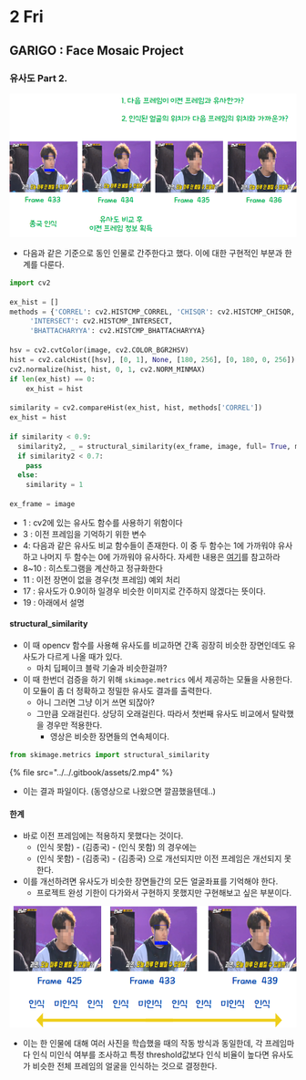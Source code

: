 # 2 Fri

## GARIGO : Face Mosaic Project

### 유사도 Part 2.

![](../../.gitbook/assets/image%20%28419%29.png)

* 다음과 같은 기준으로 동인 인물로 간주한다고 했다. 이에 대한 구현적인 부분과 한계를 다룬다.

```python
import cv2

ex_hist = []
methods = {'CORREL': cv2.HISTCMP_CORREL, 'CHISQR': cv2.HISTCMP_CHISQR,
     'INTERSECT': cv2.HISTCMP_INTERSECT,
     'BHATTACHARYYA': cv2.HISTCMP_BHATTACHARYYA}
     
hsv = cv2.cvtColor(image, cv2.COLOR_BGR2HSV)
hist = cv2.calcHist([hsv], [0, 1], None, [180, 256], [0, 180, 0, 256])
cv2.normalize(hist, hist, 0, 1, cv2.NORM_MINMAX)
if len(ex_hist) == 0:
    ex_hist = hist

similarity = cv2.compareHist(ex_hist, hist, methods['CORREL'])
ex_hist = hist

if similarity < 0.9:
  similarity2, _ = structural_similarity(ex_frame, image, full= True, multichannel=True)
  if similarity2 < 0.7:
    pass
  else:
    similarity = 1

ex_frame = image
```

* 1 : cv2에 있는 유사도 함수를 사용하기 위함이다
* 3 : 이전 프레임을 기억하기 위한 변수
* 4: 다음과 같은 유사도 비교 함수들이 존재한다. 이 중 두 함수는 1에 가까워야 유사하고 나머지 두 함수는 0에 가까워야 유사하다. 자세한 내용은 [여기](https://bkshin.tistory.com/entry/OpenCV-12-%EC%9D%B4%EB%AF%B8%EC%A7%80-%EC%9C%A0%EC%82%AC%EB%8F%84-%EB%B9%84%EA%B5%90-%EC%82%AC%EB%9E%8C-%EC%96%BC%EA%B5%B4%EA%B3%BC-%ED%95%B4%EA%B3%A8-%ED%95%A9%EC%84%B1-%EB%AA%A8%EC%85%98-%EA%B0%90%EC%A7%80-CCTV)를 참고하라
* 8~10 : 히스토그램을 계산하고 정규화한다
* 11 : 이전 장면이 없을 경우\(첫 프레임\) 예외 처리
* 17 : 유사도가 0.9이하 일경우 비슷한 이미지로 간주하지 않겠다는 뜻이다.
* 19 : 아래에서 설명

#### structural\_similarity

* 이 때 opencv 함수를 사용해 유사도를 비교하면 간혹 굉장히 비슷한 장면인데도 유사도가 다르게 나올 때가 있다.
  * 마치 딥페이크 블락 기술과 비슷한걸까?
* 이 때 한번더 검증을 하기 위해 `skimage.metrics` 에서 제공하는 모듈을 사용한다. 이 모듈이 좀 더 정확하고 정밀한 유사도 결과를 출력한다.
  * 아니 그러면 그냥 이거 쓰면 되잖아?
  * 그만큼 오래걸린다. 상당히 오래걸린다. 따라서 첫번째 유사도 비교에서 탈락했을 경우만 적용한다.
    * 영상은 비슷한 장면들의 연속체이다.

```python
from skimage.metrics import structural_similarity
```

{% file src="../../.gitbook/assets/2.mp4" %}

* 이는 결과 파일이다. \(동영상으로 나왔으면 깔끔했을텐데..\)

#### 

#### 한계

* 바로 이전 프레임에는 적용하지 못했다는 것이다.
  * \(인식 못함\) - \(김종국\) - \(인식 못함\) 의 경우에는
  * \(인식 못함\) - \(김종국\) - \(김종국\) 으로 개선되지만 이전 프레임은 개선되지 못한다.
* 이를 개선하려면 유사도가 비슷한 장면들간의 모든 얼굴좌표를 기억해야 한다.
  * 프로젝트 완성 기한이 다가와서 구현하지 못했지만 구현해보고 싶은 부분이다.

![](../../.gitbook/assets/image%20%28415%29.png)

* 이는 한 인물에 대해 여러 사진을 학습했을 때의 작동 방식과 동일한데, 각 프레임마다 인식 미인식 여부를 조사하고 특정 threshold값보다 인식 비율이 높다면 유사도가 비슷한 전체 프레임의 얼굴을 인식하는 것으로 결정한다.

